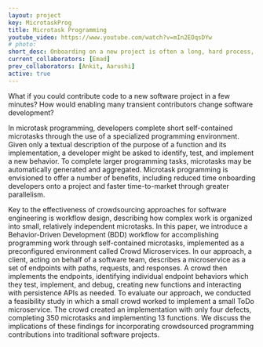 ```yaml
---
layout: project
key: MicrotaskProg
title: Microtask Programming
youtube_video: https://www.youtube.com/watch?v=mIn2EOqsDYw
# photo: 
short_desc: Onboarding on a new project is often a long, hard process, dissuading casual contributors from ever starting. What if you could contribute code to a new software project in a few minutes? How would enabling many transient contributors change software development? We've been exploring these questions through building web-based programming environments which enable microtask programming and conducting studies to understand how they change software development work.
current_collaborators: [Emad]
prev_collaborators: [Ankit, Aarushi]
active: true
---
```

What if you could contribute code to a new software project in a few minutes? How would enabling many transient contributors change software development?

In microtask programming, developers complete short self-contained microtasks through the use of 
a specialized programming environment. Given only a textual description of the purpose of a function and its implementation, 
a developer might be asked to identify, test, and implement a new behavior. To complete larger programming tasks, microtasks may 
be automatically generated and aggregated. 
Microtask programming is envisioned to offer a number of benefits, including reduced time onboarding developers onto a project and 
faster time-to-market through greater parallelism.

Key to the effectiveness of crowdsourcing approaches for software engineering is workflow design,
describing how complex work is organized into small, relatively independent microtasks. In this paper, we introduce a Behavior-Driven Development (BDD) workflow for accomplishing programming
work through self-contained microtasks, implemented as a preconfigured environment called Crowd
Microservices. In our approach, a client, acting on behalf of a software team, describes a microservice
as a set of endpoints with paths, requests, and responses. A crowd then implements the endpoints,
identifying individual endpoint behaviors which they test, implement, and debug, creating new functions and interacting with persistence APIs as needed. To evaluate our approach, we conducted a
feasibility study in which a small crowd worked to implement a small ToDo microservice. The crowd
created an implementation with only four defects, completing 350 microtasks and implementing 13
functions. We discuss the implications of these findings for incorporating crowdsourced programming
contributions into traditional software projects.